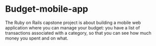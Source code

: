 # Budget-mobile-app
The Ruby on Rails capstone project is about building a mobile web application where you can manage your budget: you have a list of transactions associated with a category, so that you can see how much money you spent and on what.
